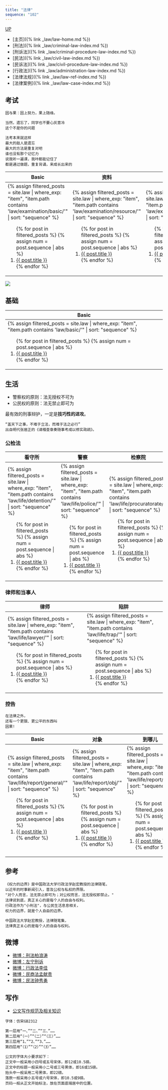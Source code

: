 ```yaml
---
title: "法律"
sequence: "102"
---
```


[UP](/law/law-home.html)

- [主页]({% link _law/law-home.md %})
- [刑法]({% link _law/criminal-law-index.md %})
- [刑诉法]({% link _law/criminal-procedure-law-index.md %})
- [民法]({% link _law/civil-law-index.md %})
- [民诉法]({% link _law/civil-procedure-law-index.md %})
- [行政法]({% link _law/administration-law-index.md %})
- [法律法规]({% link _law/law-ref-index.md %})
- [法律案例]({% link _law/law-case-index.md %})

## 考试

```text
因与果：因上努力，果上随缘。
```

```text
当然，遗忘了，同学也不要心灰意冷
这个不是你的问题

法考本来就这样
最大的敌人是遗忘
最大的方法是重复对吧
谁也没有那个记忆力
说我听一遍课，我咔都能记住了
都是通过做题，重复背诵，来成长出来的
```

<table>
    <thead>
    <tr>
        <th style="text-align: center;">Basic</th>
        <th style="text-align: center;">资料</th>
        <th style="text-align: center;">规划</th>
        <th style="text-align: center;">共同问题</th>
    </tr>
    </thead>
    <tbody>
    <tr>
        <td>
{%
assign filtered_posts = site.law |
where_exp: "item", "item.path contains 'law/examination/basic/'" |
sort: "sequence"
%}
<ol>
    {% for post in filtered_posts %}
    {% assign num = post.sequence | abs %}
    <li>
        <a href="{{ post.url }}">{{ post.title }}</a>
    </li>
    {% endfor %}
</ol>
        </td>
        <td>
{%
assign filtered_posts = site.law |
where_exp: "item", "item.path contains 'law/examination/resource/'" |
sort: "sequence"
%}
<ol>
    {% for post in filtered_posts %}
    {% assign num = post.sequence | abs %}
    <li>
        <a href="{{ post.url }}">{{ post.title }}</a>
    </li>
    {% endfor %}
</ol>
        </td>
        <td>
{%
assign filtered_posts = site.law |
where_exp: "item", "item.path contains 'law/examination/schedule/'" |
sort: "sequence"
%}
<ol>
    {% for post in filtered_posts %}
    {% assign num = post.sequence | abs %}
    <li>
        <a href="{{ post.url }}">{{ post.title }}</a>
    </li>
    {% endfor %}
</ol>
        </td>
        <td>
{%
assign filtered_posts = site.law |
where_exp: "item", "item.path contains 'law/examination/scenario/'" |
sort: "sequence"
%}
<ol>
    {% for post in filtered_posts %}
    {% assign num = post.sequence | abs %}
    <li>
        <a href="{{ post.url }}">{{ post.title }}</a>
    </li>
    {% endfor %}
</ol>
        </td>
    </tr>
    </tbody>
</table>

![](/assets/images/law/exam/judicial-exam-score.jpg)

## 基础

<table>
    <thead>
    <tr>
        <th style="text-align: center;">Basic</th>
    </tr>
    </thead>
    <tbody>
    <tr>
        <td>
{%
assign filtered_posts = site.law |
where_exp: "item", "item.path contains 'law/basic/'" |
sort: "sequence"
%}
<ol>
    {% for post in filtered_posts %}
    {% assign num = post.sequence | abs %}
    <li>
        <a href="{{ post.url }}">{{ post.title }}</a>
    </li>
    {% endfor %}
</ol>
        </td>
    </tr>
    </tbody>
</table>

## 生活

- 警察权的原则：法无授权不可为
- 公民权的原则：法无禁止即可为

最有效的刑事辩护，一定是**技巧性的进攻**。

```text
“盖天下之事，不难于立法，而难于法之必行”
出自明代张居正的《请稽查章奏随事考成以修实政疏》。
```

### 公检法

<table>
    <thead>
    <tr>
        <th style="text-align: center;">看守所</th>
        <th style="text-align: center;">警察</th>
        <th style="text-align: center;">检察院</th>
        <th style="text-align: center;">法院</th>
    </tr>
    </thead>
    <tbody>
    <tr>
        <td>
{%
assign filtered_posts = site.law |
where_exp: "item", "item.path contains 'law/life/detention/'" |
sort: "sequence"
%}
<ol>
    {% for post in filtered_posts %}
    {% assign num = post.sequence | abs %}
    <li>
        <a href="{{ post.url }}">{{ post.title }}</a>
    </li>
    {% endfor %}
</ol>
        </td>
        <td>
{%
assign filtered_posts = site.law |
where_exp: "item", "item.path contains 'law/life/police/'" |
sort: "sequence"
%}
<ol>
    {% for post in filtered_posts %}
    {% assign num = post.sequence | abs %}
    <li>
        <a href="{{ post.url }}">{{ post.title }}</a>
    </li>
    {% endfor %}
</ol>
        </td>
        <td>
{%
assign filtered_posts = site.law |
where_exp: "item", "item.path contains 'law/life/procuratorate/'" |
sort: "sequence"
%}
<ol>
    {% for post in filtered_posts %}
    {% assign num = post.sequence | abs %}
    <li>
        <a href="{{ post.url }}">{{ post.title }}</a>
    </li>
    {% endfor %}
</ol>
        </td>
        <td>
{%
assign filtered_posts = site.law |
where_exp: "item", "item.path contains 'law/life/court/'" |
sort: "sequence"
%}
<ol>
    {% for post in filtered_posts %}
    {% assign num = post.sequence | abs %}
    <li>
        <a href="{{ post.url }}">{{ post.title }}</a>
    </li>
    {% endfor %}
</ol>
        </td>
    </tr>
    </tbody>
</table>

### 律师和当事人

<table>
    <thead>
    <tr>
        <th style="text-align: center;">律师</th>
        <th style="text-align: center;">陷阱</th>
    </tr>
    </thead>
    <tbody>
    <tr>
        <td>
{%
assign filtered_posts = site.law |
where_exp: "item", "item.path contains 'law/life/lawyer/'" |
sort: "sequence"
%}
<ol>
    {% for post in filtered_posts %}
    {% assign num = post.sequence | abs %}
    <li>
        <a href="{{ post.url }}">{{ post.title }}</a>
    </li>
    {% endfor %}
</ol>
        </td>
        <td>
{%
assign filtered_posts = site.law |
where_exp: "item", "item.path contains 'law/life/trap/'" |
sort: "sequence"
%}
<ol>
    {% for post in filtered_posts %}
    {% assign num = post.sequence | abs %}
    <li>
        <a href="{{ post.url }}">{{ post.title }}</a>
    </li>
    {% endfor %}
</ol>
        </td>
    </tr>
    </tbody>
</table>

### 控告

```text
在法律之外，
还有一个更狠、更公平的东西叫
因果!
```

<table>
    <thead>
    <tr>
        <th style="text-align: center;">Basic</th>
        <th style="text-align: center;">对象</th>
        <th style="text-align: center;">到哪儿</th>
        <th style="text-align: center;">模板</th>
    </tr>
    </thead>
    <tbody>
    <tr>
        <td>
{%
assign filtered_posts = site.law |
where_exp: "item", "item.path contains 'law/life/report/general/'" |
sort: "sequence"
%}
<ol>
    {% for post in filtered_posts %}
    {% assign num = post.sequence | abs %}
    <li>
        <a href="{{ post.url }}">{{ post.title }}</a>
    </li>
    {% endfor %}
</ol>
        </td>
        <td>
{%
assign filtered_posts = site.law |
where_exp: "item", "item.path contains 'law/life/report/obj/'" |
sort: "sequence"
%}
<ol>
    {% for post in filtered_posts %}
    {% assign num = post.sequence | abs %}
    <li>
        <a href="{{ post.url }}">{{ post.title }}</a>
    </li>
    {% endfor %}
</ol>
        </td>
        <td>
{%
assign filtered_posts = site.law |
where_exp: "item", "item.path contains 'law/life/report/to/'" |
sort: "sequence"
%}
<ol>
    {% for post in filtered_posts %}
    {% assign num = post.sequence | abs %}
    <li>
        <a href="{{ post.url }}">{{ post.title }}</a>
    </li>
    {% endfor %}
</ol>
        </td>
        <td>
{%
assign filtered_posts = site.law |
where_exp: "item", "item.path contains 'law/life/report/template/'" |
sort: "sequence"
%}
<ol>
    {% for post in filtered_posts %}
    {% assign num = post.sequence | abs %}
    <li>
        <a href="{{ post.url }}">{{ post.title }}</a>
    </li>
    {% endfor %}
</ol>
        </td>
    </tr>
    </tbody>
</table>

## 参考



```text
《权力的边界》是中国政法大学行政法学赵宏教授的法律随笔，
以近年的时事新闻引入，普及公权与私权的界限。
"对个人而言，法无禁止即可为；对公权而言，法无授权即禁止。" 
法律说到底，真正关心的是每个人的自由与权利。
行政法作为"小刑法"，与公民生活息息相关，
权力的边界，就是个人自由的边界。

中国政法大学赵宏教授，法律随笔集，
法律真正关心的是每个人的自由与权利。
```

## 微博

- [微博：刑法柏浪涛](https://weibo.com/bltxf)
- [微博：左宁刑诉](https://weibo.com/u/3153511812)
- [微博：行政法李佳](https://weibo.com/u/1552849431)
- [微博：民商法孟献贵](https://weibo.com/u/2342740757)
- [微博：民法钟秀勇](https://www.weibo.com/u/1313315380)

## 写作

- [公文写作规范及相关知识](https://www.chinacourt.org/article/detail/2006/04/id/202451.shtml)

```text
字体：仿宋GB2312

第一层用“一、”“二、”“三、”……
第二层用“（一）”“（二）”“（三）”……
第三层用“1、”“2、”“3、”……
第四层用“（1）”“（2）”“（3）”……

公文的字体大小要求如下：
正文中一般采用小四号或五号宋体，即12或10.5磅。
正文中的标题一般采用小二号或三号黑体，即16或15磅。
抬头中一般采用二号黑体，即22磅。
落款一般采用小五号或六号宋体，即10.5或9磅。
页码一般从正文开始标注，放在页面底端居中的位置。
```
